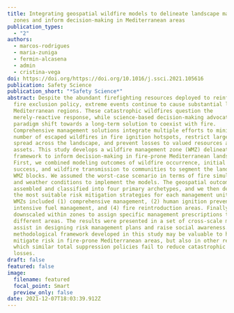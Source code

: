 ```yaml
---
title: Integrating geospatial wildfire models to delineate landscape management
  zones and inform decision-making in Mediterranean areas
publication_types:
  - "2"
authors:
  - marcos-rodrigues
  - maria-zuniga
  - fermin-alcasena
  - admin
  - cristina-vega
doi: https://doi.org/https://doi.org/10.1016/j.ssci.2021.105616
publication: Safety Science
publication_short: "*Safety Science*"
abstract: Despite the abundant firefighting resources deployed to reinforce the
  fire exclusion policy, extreme events continue to cause substantial losses in
  Mediterranean regions. These catastrophic wildfires question the
  merely-reactive response, while science-based decision-making advocates for a
  paradigm shift towards a long-term solution to coexist with fire.
  Comprehensive management solutions integrate multiple efforts to minimize the
  number of escaped wildfires in fire ignition hotspots, restrict large fire
  spread across the landscape, and prevent losses to valued resources and
  assets. This study develops a wildfire management zone (WMZ) delineation
  framework to inform decision-making in fire-prone Mediterranean landscapes.
  First, we combined modeling outcomes of wildfire occurrence, initial attack
  success, and wildfire transmission to communities to segment the landscape in
  WMZ blocks. We assumed the worst-case scenario in terms of fire simultaneity
  and weather conditions to implement the models. The geospatial outcomes were
  assembled and classified into four primary archetypes, and we then designated
  the most suitable risk mitigation strategies for each management unit. The
  WMZs included (1) comprehensive management, (2) human ignition prevention, (3)
  intensive fuel management, and (4) fire reintroduction areas. Finally, we
  downscaled within zones to assign specific management prescriptions to the
  different areas. The results were presented in a set of cross-scale maps to
  assist in designing risk management plans and raise social awareness. The
  methodological framework developed in this study may be valuable to help
  mitigate risk in fire-prone Mediterranean areas, but also in other regions in
  which similar total suppression policies fail to reduce catastrophic wildfire
  losses.
draft: false
featured: false
image:
  filename: featured
  focal_point: Smart
  preview_only: false
date: 2021-12-07T18:03:39.912Z
---
```

